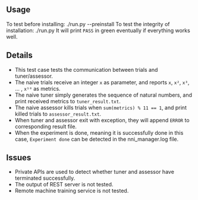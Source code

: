 ## Usage
To test before installing:
    ./run.py --preinstall
To test the integrity of installation:
    ./run.py
It will print `PASS` in green eventually if everything works well.

## Details
* This test case tests the communication between trials and tuner/assessor.
* The naive trials receive an integer `x` as parameter, and reports `x`, `x²`, `x³`, ... , `x¹⁰` as metrics.
* The naive tuner simply generates the sequence of natural numbers, and print received metrics to `tuner_result.txt`.
* The naive assessor kills trials when `sum(metrics) % 11 == 1`, and print killed trials to `assessor_result.txt`.
* When tuner and assessor exit with exception, they will append `ERROR` to corresponding result file.
* When the experiment is done, meaning it is successfully done in this case, `Experiment done` can be detected in the nni_manager.log file.

## Issues
* Private APIs are used to detect whether tuner and assessor have terminated successfully. 
* The output of REST server is not tested.
* Remote machine training service is not tested.